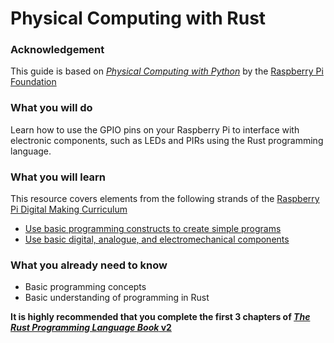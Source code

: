 # Physical Computing with Rust

### Acknowledgement

This guide is based on [_Physical Computing with Python_](https://projects.raspberrypi.org/en/projects/physical-computing) by the [Raspberry Pi Foundation](https://www.raspberrypi.org/)

### What you will do

Learn how to use the GPIO pins on your Raspberry Pi to interface with electronic components, such as LEDs and PIRs using the Rust programming language.

### What you will learn

This resource covers elements from the following strands of the [Raspberry Pi Digital Making Curriculum](https://www.raspberrypi.org/curriculum/)

- [Use basic programming constructs to create simple programs](https://www.raspberrypi.org/curriculum/programming/creator)
- [Use basic digital, analogue, and electromechanical components](https://www.raspberrypi.org/curriculum/physical-computing/creator)

### What you already need to know

- Basic programming concepts
- Basic understanding of programming in Rust

**It is highly recommended that you complete the first 3 chapters of [_The Rust Programming Language Book_ v2](https://doc.rust-lang.org/book/second-edition/)**
